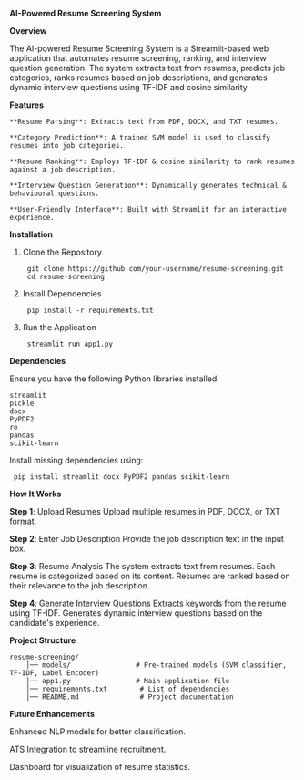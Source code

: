 **AI-Powered Resume Screening System**

**Overview**

The AI-powered Resume Screening System is a Streamlit-based web application that automates resume screening, ranking, and interview question generation. The system extracts text from resumes, predicts job categories, ranks resumes based on job descriptions, and generates dynamic interview questions using TF-IDF and cosine similarity.

**Features**

    **Resume Parsing**: Extracts text from PDF, DOCX, and TXT resumes.

    **Category Prediction**: A trained SVM model is used to classify resumes into job categories.

    **Resume Ranking**: Employs TF-IDF & cosine similarity to rank resumes against a job description.

    **Interview Question Generation**: Dynamically generates technical & behavioural questions.

    **User-Friendly Interface**: Built with Streamlit for an interactive experience.

**Installation**

1. Clone the Repository

        git clone https://github.com/your-username/resume-screening.git
        cd resume-screening

2. Install Dependencies

        pip install -r requirements.txt

3. Run the Application

        streamlit run app1.py

**Dependencies**

Ensure you have the following Python libraries installed:
   
    streamlit
    pickle
    docx
    PyPDF2
    re
    pandas
    scikit-learn

Install missing dependencies using:
     
     pip install streamlit docx PyPDF2 pandas scikit-learn

**How It Works**

**Step 1**: Upload Resumes
    Upload multiple resumes in PDF, DOCX, or TXT format.

**Step 2**: Enter Job Description
    Provide the job description text in the input box.

**Step 3**: Resume Analysis
    The system extracts text from resumes.
    Each resume is categorized based on its content.
    Resumes are ranked based on their relevance to the job description.

**Step 4**: Generate Interview Questions
    Extracts keywords from the resume using TF-IDF.
    Generates dynamic interview questions based on the candidate's experience.

**Project Structure**

    resume-screening/
        │── models/                # Pre-trained models (SVM classifier, TF-IDF, Label Encoder)
        │── app1.py                # Main application file
        │── requirements.txt        # List of dependencies
        │── README.md               # Project documentation

**Future Enhancements**
   
Enhanced NLP models for better classification.

ATS Integration to streamline recruitment.

Dashboard for visualization of resume statistics.
